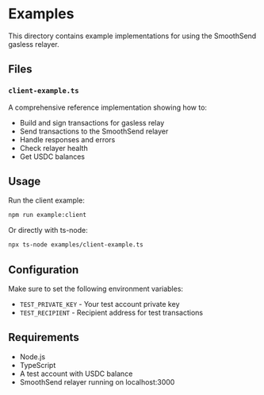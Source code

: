 # Examples

This directory contains example implementations for using the SmoothSend gasless relayer.

## Files

### `client-example.ts`
A comprehensive reference implementation showing how to:
- Build and sign transactions for gasless relay
- Send transactions to the SmoothSend relayer
- Handle responses and errors
- Check relayer health
- Get USDC balances

## Usage

Run the client example:
```bash
npm run example:client
```

Or directly with ts-node:
```bash
npx ts-node examples/client-example.ts
```

## Configuration

Make sure to set the following environment variables:
- `TEST_PRIVATE_KEY` - Your test account private key
- `TEST_RECIPIENT` - Recipient address for test transactions

## Requirements

- Node.js
- TypeScript
- A test account with USDC balance
- SmoothSend relayer running on localhost:3000
